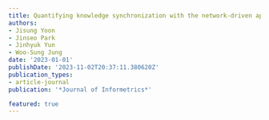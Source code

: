 ```yaml
---
title: Quantifying knowledge synchronization with the network-driven approach
authors:
- Jisung Yoon
- Jinseo Park
- Jinhyuk Yun
- Woo-Sung Jung
date: '2023-01-01'
publishDate: '2023-11-02T20:37:11.380620Z'
publication_types:
- article-journal
publication: '*Journal of Informetrics*'

featured: true
---
```

